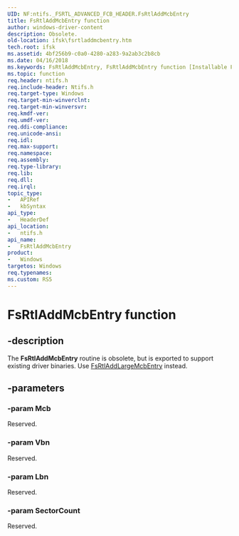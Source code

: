 ```yaml
---
UID: NF:ntifs._FSRTL_ADVANCED_FCB_HEADER.FsRtlAddMcbEntry
title: FsRtlAddMcbEntry function
author: windows-driver-content
description: Obsolete.
old-location: ifsk\fsrtladdmcbentry.htm
tech.root: ifsk
ms.assetid: 4bf256b9-c0a0-4280-a283-9a2ab3c2b8cb
ms.date: 04/16/2018
ms.keywords: FsRtlAddMcbEntry, FsRtlAddMcbEntry function [Installable File System Drivers], fsrtlref_73de29f7-837c-40a4-b224-ab7266794840.xml, ifsk.fsrtladdmcbentry, ntifs/FsRtlAddMcbEntry
ms.topic: function
req.header: ntifs.h
req.include-header: Ntifs.h
req.target-type: Windows
req.target-min-winverclnt: 
req.target-min-winversvr: 
req.kmdf-ver: 
req.umdf-ver: 
req.ddi-compliance: 
req.unicode-ansi: 
req.idl: 
req.max-support: 
req.namespace: 
req.assembly: 
req.type-library: 
req.lib: 
req.dll: 
req.irql: 
topic_type:
-	APIRef
-	kbSyntax
api_type:
-	HeaderDef
api_location:
-	ntifs.h
api_name:
-	FsRtlAddMcbEntry
product:
-	Windows
targetos: Windows
req.typenames: 
ms.custom: RS5
---
```


# FsRtlAddMcbEntry function


## -description


The <b>FsRtlAddMcbEntry</b> routine is obsolete, but is exported to support existing driver binaries. Use <a href="https://msdn.microsoft.com/library/windows/hardware/ff545587">FsRtlAddLargeMcbEntry</a> instead.


## -parameters




### -param Mcb

<p>Reserved.</p>


### -param Vbn

Reserved.


### -param Lbn

Reserved.


### -param SectorCount

Reserved.





